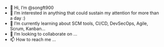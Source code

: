 - 👋 Hi, I’m @songft900
- 👀 I’m interested in anything that could sustain my attention for more than a day :)
- 🌱 I’m currently learning about SCM tools, CI/CD, DevSecOps, Agile, Scrum, Kanban...
- 💞️ I’m looking to collaborate on ...
- 📫 How to reach me ...

<!---
songft900/songft900 is a ✨ special ✨ repository because its `README.md` (this file) appears on your GitHub profile.
You can click the Preview link to take a look at your changes.
--->

